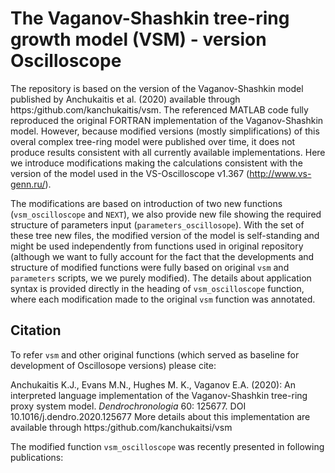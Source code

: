 # The Vaganov-Shashkin tree-ring growth model (VSM) - version Oscilloscope

The repository is based on the version of the Vaganov-Shashkin model published by Anchukaitis et al. (2020) available through https:/github.com/kanchukaitis/vsm. The referenced MATLAB code fully reproduced the original FORTRAN implementation of the Vaganov-Shashkin model. However, because modified versions (mostly simplifications) of this overal complex tree-ring model were published over time, it does not produce results consistent with all currently available implementations. Here we introduce modifications making the calculations consistent with the version of the model used in the VS-Oscilloscope v1.367 (http://www.vs-genn.ru/).

The modifications are based on introduction of two new functions (`vsm_oscilloscope` and `NEXT`), we also provide new file showing the required structure of parameters input (`parameters_oscillosope`). With the set of these tree new files, the modified version of the model is self-standing and might be used independently from functions used in original repository (although we want to fully account for the fact that the developments and structure of modified functions were fully based on original `vsm` and `parameters` scripts, we we purely modified). The details about application syntax is provided directly in the heading of `vsm_oscilloscope` function, where each modification made to the original `vsm` function was annotated.

## Citation

To refer `vsm` and other original functions (which served as baseline for development of Oscillosope versions) please cite:

Anchukaitis K.J., Evans M.N., Hughes M. K.,  Vaganov E.A. (2020): An interpreted language implementation of the Vaganov-Shashkin tree-ring proxy system model. *Dendrochronologia* 60: 125677. DOI 10.1016/j.dendro.2020.125677
More details about this implementation are available through https:/github.com/kanchukaitsi/vsm

The modified function `vsm_oscilloscope` was recently presented in following publications:
